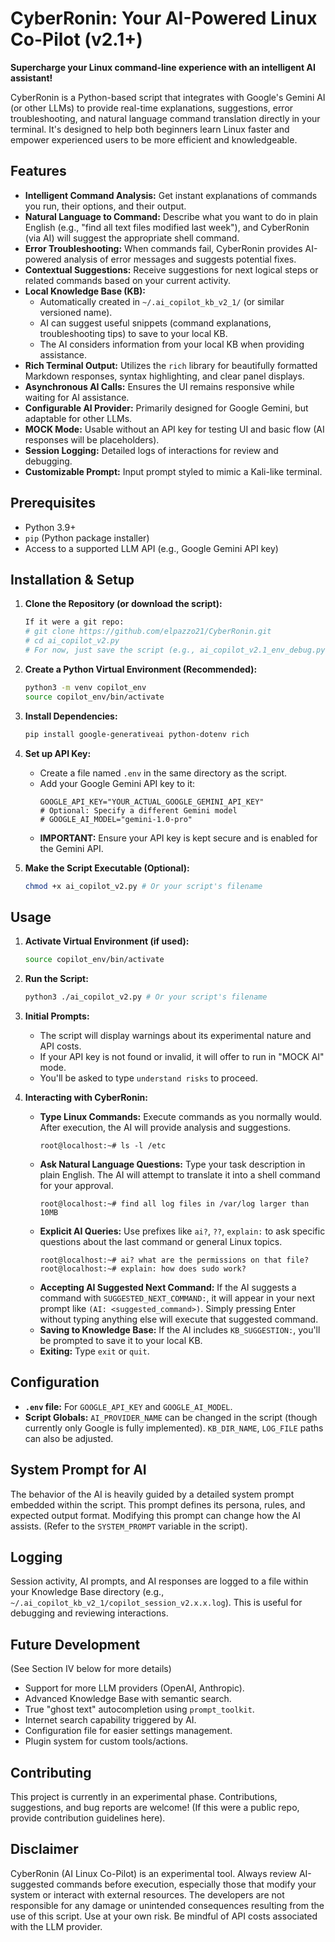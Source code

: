 # CyberRonin: Your AI-Powered Linux Co-Pilot (v2.1+)

**Supercharge your Linux command-line experience with an intelligent AI assistant!**

CyberRonin is a Python-based script that integrates with Google's Gemini AI (or other LLMs) to provide real-time explanations, suggestions, error troubleshooting, and natural language command translation directly in your terminal. It's designed to help both beginners learn Linux faster and empower experienced users to be more efficient and knowledgeable.

## Features

*   **Intelligent Command Analysis:** Get instant explanations of commands you run, their options, and their output.
*   **Natural Language to Command:** Describe what you want to do in plain English (e.g., "find all text files modified last week"), and CyberRonin (via AI) will suggest the appropriate shell command.
*   **Error Troubleshooting:** When commands fail, CyberRonin provides AI-powered analysis of error messages and suggests potential fixes.
*   **Contextual Suggestions:** Receive suggestions for next logical steps or related commands based on your current activity.
*   **Local Knowledge Base (KB):**
    *   Automatically created in `~/.ai_copilot_kb_v2_1/` (or similar versioned name).
    *   AI can suggest useful snippets (command explanations, troubleshooting tips) to save to your local KB.
    *   The AI considers information from your local KB when providing assistance.
*   **Rich Terminal Output:** Utilizes the `rich` library for beautifully formatted Markdown responses, syntax highlighting, and clear panel displays.
*   **Asynchronous AI Calls:** Ensures the UI remains responsive while waiting for AI assistance.
*   **Configurable AI Provider:** Primarily designed for Google Gemini, but adaptable for other LLMs.
*   **MOCK Mode:** Usable without an API key for testing UI and basic flow (AI responses will be placeholders).
*   **Session Logging:** Detailed logs of interactions for review and debugging.
*   **Customizable Prompt:** Input prompt styled to mimic a Kali-like terminal.

## Prerequisites

*   Python 3.9+
*   `pip` (Python package installer)
*   Access to a supported LLM API (e.g., Google Gemini API key)

## Installation & Setup

1.  **Clone the Repository (or download the script):**
    ```bash
    If it were a git repo:
    # git clone https://github.com/elpazzo21/CyberRonin.git
    # cd ai_copilot_v2.py
    # For now, just save the script (e.g., ai_copilot_v2.1_env_debug.py) to a directory.
    ```

2.  **Create a Python Virtual Environment (Recommended):**
    ```bash
    python3 -m venv copilot_env
    source copilot_env/bin/activate
    ```

3.  **Install Dependencies:**
    ```bash
    pip install google-generativeai python-dotenv rich
    ```

4.  **Set up API Key:**
    *   Create a file named `.env` in the same directory as the script.
    *   Add your Google Gemini API key to it:
        ```env
        GOOGLE_API_KEY="YOUR_ACTUAL_GOOGLE_GEMINI_API_KEY"
        # Optional: Specify a different Gemini model
        # GOOGLE_AI_MODEL="gemini-1.0-pro"
        ```
    *   **IMPORTANT:** Ensure your API key is kept secure and is enabled for the Gemini API.

5.  **Make the Script Executable (Optional):**
    ```bash
    chmod +x ai_copilot_v2.py # Or your script's filename
    ```

## Usage

1.  **Activate Virtual Environment (if used):**
    ```bash
    source copilot_env/bin/activate
    ```

2.  **Run the Script:**
    ```bash
    python3 ./ai_copilot_v2.py # Or your script's filename
    ```

3.  **Initial Prompts:**
    *   The script will display warnings about its experimental nature and API costs.
    *   If your API key is not found or invalid, it will offer to run in "MOCK AI" mode.
    *   You'll be asked to type `understand risks` to proceed.

4.  **Interacting with CyberRonin:**
    *   **Type Linux Commands:** Execute commands as you normally would. After execution, the AI will provide analysis and suggestions.
        ```
        root@localhost:~# ls -l /etc
        ```
    *   **Ask Natural Language Questions:** Type your task description in plain English. The AI will attempt to translate it into a shell command for your approval.
        ```
        root@localhost:~# find all log files in /var/log larger than 10MB
        ```
    *   **Explicit AI Queries:** Use prefixes like `ai?`, `??`, `explain:` to ask specific questions about the last command or general Linux topics.
        ```
        root@localhost:~# ai? what are the permissions on that file?
        root@localhost:~# explain: how does sudo work?
        ```
    *   **Accepting AI Suggested Next Command:** If the AI suggests a command with `SUGGESTED_NEXT_COMMAND:`, it will appear in your next prompt like `(AI: <suggested_command>)`. Simply pressing Enter without typing anything else will execute that suggested command.
    *   **Saving to Knowledge Base:** If the AI includes `KB_SUGGESTION:`, you'll be prompted to save it to your local KB.
    *   **Exiting:** Type `exit` or `quit`.

## Configuration

*   **`.env` file:** For `GOOGLE_API_KEY` and `GOOGLE_AI_MODEL`.
*   **Script Globals:** `AI_PROVIDER_NAME` can be changed in the script (though currently only Google is fully implemented). `KB_DIR_NAME`, `LOG_FILE` paths can also be adjusted.

## System Prompt for AI

The behavior of the AI is heavily guided by a detailed system prompt embedded within the script. This prompt defines its persona, rules, and expected output format. Modifying this prompt can change how the AI assists. (Refer to the `SYSTEM_PROMPT` variable in the script).

## Logging

Session activity, AI prompts, and AI responses are logged to a file within your Knowledge Base directory (e.g., `~/.ai_copilot_kb_v2_1/copilot_session_v2.x.x.log`). This is useful for debugging and reviewing interactions.

## Future Development

(See Section IV below for more details)
*   Support for more LLM providers (OpenAI, Anthropic).
*   Advanced Knowledge Base with semantic search.
*   True "ghost text" autocompletion using `prompt_toolkit`.
*   Internet search capability triggered by AI.
*   Configuration file for easier settings management.
*   Plugin system for custom tools/actions.

## Contributing

This project is currently in an experimental phase. Contributions, suggestions, and bug reports are welcome! (If this were a public repo, provide contribution guidelines here).

## Disclaimer

CyberRonin (AI Linux Co-Pilot) is an experimental tool. Always review AI-suggested commands before execution, especially those that modify your system or interact with external resources. The developers are not responsible for any damage or unintended consequences resulting from the use of this script. Use at your own risk. Be mindful of API costs associated with the LLM provider.
